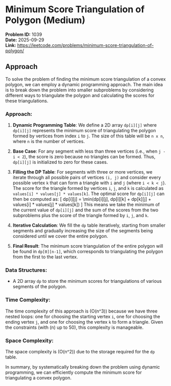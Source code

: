 # Minimum Score Triangulation of Polygon (Medium)

**Problem ID:** 1039  
**Date:** 2025-09-29  
**Link:** https://leetcode.com/problems/minimum-score-triangulation-of-polygon/

## Approach

To solve the problem of finding the minimum score triangulation of a convex polygon, we can employ a dynamic programming approach. The main idea is to break down the problem into smaller subproblems by considering different ways to triangulate the polygon and calculating the scores for these triangulations.

### Approach:

1. **Dynamic Programming Table**: We define a 2D array `dp[i][j]` where `dp[i][j]` represents the minimum score of triangulating the polygon formed by vertices from index `i` to `j`. The size of this table will be `n x n`, where `n` is the number of vertices.

2. **Base Case**: For any segment with less than three vertices (i.e., when `j - i < 2`), the score is zero because no triangles can be formed. Thus, `dp[i][j]` is initialized to zero for these cases.

3. **Filling the DP Table**: For segments with three or more vertices, we iterate through all possible pairs of vertices `(i, j)` and consider every possible vertex `k` that can form a triangle with `i` and `j` (where `i < k < j`). The score for the triangle formed by vertices `i`, `j`, and `k` is calculated as `values[i] * values[j] * values[k]`. The optimal score for `dp[i][j]` can then be computed as:
   \[
   dp[i][j] = \min(dp[i][j], dp[i][k] + dp[k][j] + values[i] * values[j] * values[k])
   \]
   This means we take the minimum of the current value of `dp[i][j]` and the sum of the scores from the two subproblems plus the score of the triangle formed by `i`, `j`, and `k`.

4. **Iterative Calculation**: We fill the `dp` table iteratively, starting from smaller segments and gradually increasing the size of the segments being considered until we cover the entire polygon.

5. **Final Result**: The minimum score triangulation of the entire polygon will be found in `dp[0][n-1]`, which corresponds to triangulating the polygon from the first to the last vertex.

### Data Structures:
- A 2D array `dp` to store the minimum scores for triangulations of various segments of the polygon.

### Time Complexity:
The time complexity of this approach is \(O(n^3)\) because we have three nested loops: one for choosing the starting vertex `i`, one for choosing the ending vertex `j`, and one for choosing the vertex `k` to form a triangle. Given the constraints (with \(n\) up to 50), this complexity is manageable.

### Space Complexity:
The space complexity is \(O(n^2)\) due to the storage required for the `dp` table.

In summary, by systematically breaking down the problem using dynamic programming, we can efficiently compute the minimum score for triangulating a convex polygon.
